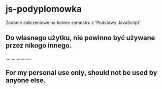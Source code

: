 # js-podyplomowka

Zadanie zaliczeniowe na koniec semestru z 'Podstawy JavaScript'

## Do własnego użytku, nie powinno być używane przez nikogo innego.</br>
,,,,,,,,,,,,,,,,,,,,,</br>
## For my personal use only, should not be used by anyone else.
